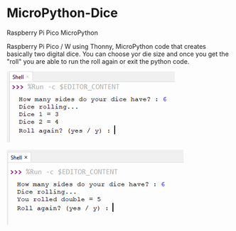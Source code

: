 # MicroPython-Dice
Raspberry Pi Pico MicroPython

Raspberry Pi Pico / W using Thonny, MicroPython code that creates basically two digital dice. You can choose yor die size and once you get the "roll" you are able to run the roll again or exit the python code.

![dice](https://github.com/seanco1/MicroPython/blob/main/dice.PNG)

![double](https://github.com/seanco1/MicroPython/blob/main/double.PNG)
